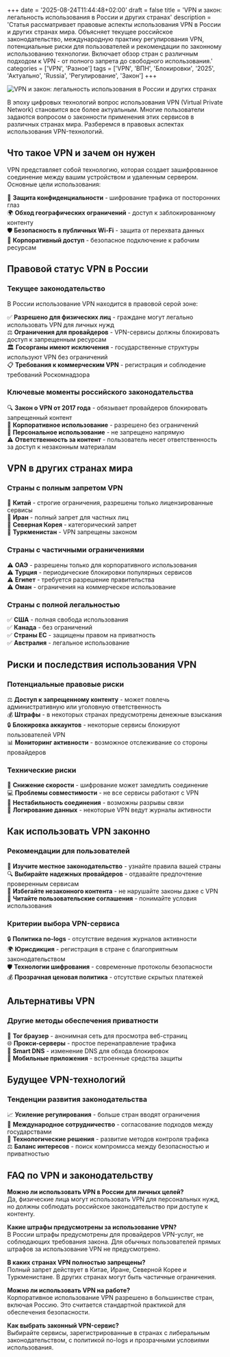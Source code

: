 +++
date = '2025-08-24T11:44:48+02:00'
draft = false
title = 'VPN и закон: легальность использования в России и других странах'
description = 'Статья рассматривает правовые аспекты использования VPN в России и других странах мира. Объясняет текущее российское законодательство, международную практику регулирования VPN, потенциальные риски для пользователей и рекомендации по законному использованию технологии. Включает обзор стран с различным подходом к VPN - от полного запрета до свободного использования.'
categories = ['VPN', 'Разное']
tags = ['VPN', 'ВПН', 'Блокировки', '2025', 'Актуально', 'Russia', 'Регулирование', 'Закон']
+++

![VPN и закон: легальность использования в России и других странах](https://imagestoring.fra1.cdn.digitaloceanspaces.com/675EDEE0-D6DA-4296-A0CA-34D65039C217.png)

В эпоху цифровых технологий вопрос использования VPN (Virtual Private Network) становится все более актуальным. Многие пользователи задаются вопросом о законности применения этих сервисов в различных странах мира. Разберемся в правовых аспектах использования VPN-технологий.

## Что такое VPN и зачем он нужен

VPN представляет собой технологию, которая создает зашифрованное соединение между вашим устройством и удаленным сервером. Основные цели использования:

🔐 **Защита конфиденциальности** - шифрование трафика от посторонних глаз  
🌍 **Обход географических ограничений** - доступ к заблокированному контенту  
🛡️ **Безопасность в публичных Wi-Fi** - защита от перехвата данных  
🏢 **Корпоративный доступ** - безопасное подключение к рабочим ресурсам

## Правовой статус VPN в России

### Текущее законодательство

В России использование VPN находится в правовой серой зоне:

✅ **Разрешено для физических лиц** - граждане могут легально использовать VPN для личных нужд  
⚖️ **Ограничения для провайдеров** - VPN-сервисы должны блокировать доступ к запрещенным ресурсам  
🏛️ **Госорганы имеют исключения** - государственные структуры используют VPN без ограничений  
📋 **Требования к коммерческим VPN** - регистрация и соблюдение требований Роскомнадзора

### Ключевые моменты российского законодательства

🔍 **Закон о VPN от 2017 года** - обязывает провайдеров блокировать запрещенный контент  
💼 **Корпоративное использование** - разрешено без ограничений  
🎯 **Персональное использование** - не запрещено напрямую  
⚠️ **Ответственность за контент** - пользователь несет ответственность за доступ к незаконным материалам

## VPN в других странах мира

### Страны с полным запретом VPN

🚫 **Китай** - строгие ограничения, разрешены только лицензированные сервисы  
🚫 **Иран** - полный запрет для частных лиц  
🚫 **Северная Корея** - категорический запрет  
🚫 **Туркменистан** - VPN запрещены законом

### Страны с частичными ограничениями

⚠️ **ОАЭ** - разрешены только для корпоративного использования  
⚠️ **Турция** - периодические блокировки популярных сервисов  
⚠️ **Египет** - требуется разрешение правительства  
⚠️ **Оман** - ограничения на коммерческое использование

### Страны с полной легальностью

✅ **США** - полная свобода использования  
✅ **Канада** - без ограничений  
✅ **Страны ЕС** - защищены правом на приватность  
✅ **Австралия** - легальное использование

## Риски и последствия использования VPN

### Потенциальные правовые риски

⚖️ **Доступ к запрещенному контенту** - может повлечь административную или уголовную ответственность  
💰 **Штрафы** - в некоторых странах предусмотрены денежные взыскания  
🔒 **Блокировка аккаунтов** - некоторые сервисы блокируют пользователей VPN  
📊 **Мониторинг активности** - возможное отслеживание со стороны провайдеров

### Технические риски

🐌 **Снижение скорости** - шифрование может замедлить соединение  
💻 **Проблемы совместимости** - не все сервисы работают с VPN  
🔌 **Нестабильность соединения** - возможны разрывы связи  
💾 **Логирование данных** - некоторые VPN ведут журналы активности

## Как использовать VPN законно

### Рекомендации для пользователей

📖 **Изучите местное законодательство** - узнайте правила вашей страны  
🔍 **Выбирайте надежных провайдеров** - отдавайте предпочтение проверенным сервисам  
🚫 **Избегайте незаконного контента** - не нарушайте законы даже с VPN  
📝 **Читайте пользовательские соглашения** - понимайте условия использования

### Критерии выбора VPN-сервиса

🔒 **Политика no-logs** - отсутствие ведения журналов активности  
🌍 **Юрисдикция** - регистрация в стране с благоприятным законодательством  
🛡️ **Технологии шифрования** - современные протоколы безопасности  
💰 **Прозрачная ценовая политика** - отсутствие скрытых платежей

## Альтернативы VPN

### Другие методы обеспечения приватности

🔐 **Tor браузер** - анонимная сеть для просмотра веб-страниц  
🌐 **Прокси-серверы** - простое перенаправление трафика  
🔧 **Smart DNS** - изменение DNS для обхода блокировок  
📱 **Мобильные приложения** - встроенные средства защиты

## Будущее VPN-технологий

### Тенденции развития законодательства

📈 **Усиление регулирования** - больше стран вводят ограничения  
🤝 **Международное сотрудничество** - согласование подходов между государствами  
🔬 **Технологические решения** - развитие методов контроля трафика  
⚖️ **Баланс интересов** - поиск компромисса между безопасностью и приватностью

## FAQ по VPN и законодательству

**Можно ли использовать VPN в России для личных целей?**  
Да, физические лица могут использовать VPN для персональных нужд, но должны соблюдать российское законодательство при доступе к контенту.

**Какие штрафы предусмотрены за использование VPN?**  
В России штрафы предусмотрены для провайдеров VPN-услуг, не соблюдающих требования закона. Для обычных пользователей прямых штрафов за использование VPN не предусмотрено.

**В каких странах VPN полностью запрещены?**  
Полный запрет действует в Китае, Иране, Северной Корее и Туркменистане. В других странах могут быть частичные ограничения.

**Можно ли использовать VPN на работе?**  
Корпоративное использование VPN разрешено в большинстве стран, включая Россию. Это считается стандартной практикой для обеспечения безопасности.

**Как выбрать законный VPN-сервис?**  
Выбирайте сервисы, зарегистрированные в странах с либеральным законодательством, с политикой no-logs и прозрачными условиями использования.